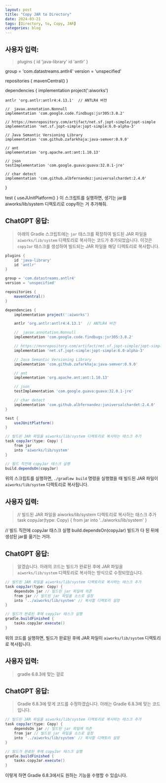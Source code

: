 ```yaml
---
layout: post
title: "Copy JAR to Directory"
date: 2024-03-21
tags: [Directory, to, Copy, JAR]
categories: blog
---
```


## 사용자 입력:
> plugins {
    id 'java-library'
    id 'antlr'
}


group = 'com.datastreams.antlr4'
version = 'unspecified'

repositories {
    mavenCentral()
}


dependencies {
    implementation project(':aiworks')

    antlr 'org.antlr:antlr4:4.13.1'  // ANTLR4 버전

    //  javax.annotation.Nonnull
    implementation 'com.google.code.findbugs:jsr305:3.0.2'

    // https://mvnrepository.com/artifact/net.sf.jopt-simple/jopt-simple
    implementation 'net.sf.jopt-simple:jopt-simple:6.0-alpha-3'

    // Java Semantic Versioning Library
    implementation 'com.github.zafarkhaja:java-semver:0.9.0'

    // ant
    implementation 'org.apache.ant:ant:1.10.13'

    // json
    testImplementation 'com.google.guava:guava:32.0.1-jre'

    // char detect
    implementation 'com.github.albfernandez:juniversalchardet:2.4.0'
}

test {
    useJUnitPlatform()
}  이 스크립트를 실행하면, 생기는 jar를 aiworks/lib/system 디렉토리로 copy하는 거 추가해줘.

## ChatGPT 응답:
> 아래의 Gradle 스크립트에는 `jar` 태스크를 확장하여 빌드된 JAR 파일을 `aiworks/lib/system` 디렉토리로 복사하는 코드가 추가되었습니다. 이것은 `copyJar` 태스크를 생성하여 빌드되는 JAR 파일을 해당 디렉토리로 복사합니다.

```groovy
plugins {
    id 'java-library'
    id 'antlr'
}

group = 'com.datastreams.antlr4'
version = 'unspecified'

repositories {
    mavenCentral()
}

dependencies {
    implementation project(':aiworks')

    antlr 'org.antlr:antlr4:4.13.1'  // ANTLR4 버전

    //  javax.annotation.Nonnull
    implementation 'com.google.code.findbugs:jsr305:3.0.2'

    // https://mvnrepository.com/artifact/net.sf.jopt-simple/jopt-simple
    implementation 'net.sf.jopt-simple:jopt-simple:6.0-alpha-3'

    // Java Semantic Versioning Library
    implementation 'com.github.zafarkhaja:java-semver:0.9.0'

    // ant
    implementation 'org.apache.ant:ant:1.10.13'

    // json
    testImplementation 'com.google.guava:guava:32.0.1-jre'

    // char detect
    implementation 'com.github.albfernandez:juniversalchardet:2.4.0'
}

test {
    useJUnitPlatform()
}

// 빌드된 JAR 파일을 aiworks/lib/system 디렉토리로 복사하는 태스크 추가
task copyJar(type: Copy) {
    from jar
    into 'aiworks/lib/system'
}

// 빌드 직전에 copyJar 태스크 실행
build.dependsOn(copyJar)
```

위의 스크립트를 실행하면, `./gradlew build` 명령을 실행했을 때 빌드된 JAR 파일이 `aiworks/lib/system` 디렉토리로 복사됩니다.

## 사용자 입력:
> // 빌드된 JAR 파일을 aiworks/lib/system 디렉토리로 복사하는 태스크 추가
task copyJar(type: Copy) {
    from jar
    into '../aiworks/lib/system'
}

// 빌드 직전에 copyJar 태스크 실행
build.dependsOn(copyJar)
빌드가 다 된 뒤에 생성된 jar를 옮기는 거야.

## ChatGPT 응답:
> 알겠습니다. 아래의 코드는 빌드가 완료된 후에 JAR 파일을 `aiworks/lib/system` 디렉토리로 복사하는 방식으로 수정되었습니다.

```groovy
// 빌드된 JAR 파일을 aiworks/lib/system 디렉토리로 복사하는 태스크 추가
task copyJar(type: Copy) {
    dependsOn jar // 빌드된 jar 파일에 의존
    from jar // 빌드된 jar 파일을 소스로 설정
    into '../aiworks/lib/system' // 복사할 디렉토리 설정
}

// 빌드가 완료된 후에 copyJar 태스크 실행
gradle.buildFinished {
    tasks.copyJar.execute()
}
```

위의 코드를 실행하면, 빌드가 완료된 후에 JAR 파일이 `aiworks/lib/system` 디렉토리로 복사됩니다.

## 사용자 입력:
> gradle 6.8.3에 맞는 걸로

## ChatGPT 응답:
> Gradle 6.8.3에 맞게 코드를 수정하겠습니다. 아래는 Gradle 6.8.3에 맞는 코드입니다.

```groovy
// 빌드된 JAR 파일을 aiworks/lib/system 디렉토리로 복사하는 태스크 추가
task copyJar(type: Copy) {
    dependsOn jar // 빌드된 jar 파일에 의존
    from jar // 빌드된 jar 파일을 소스로 설정
    into '../aiworks/lib/system' // 복사할 디렉토리 설정
}

// 빌드가 완료된 후에 copyJar 태스크 실행
gradle.buildFinished {
    tasks.copyJar.execute()
}
```

이렇게 하면 Gradle 6.8.3에서도 원하는 기능을 수행할 수 있습니다.

